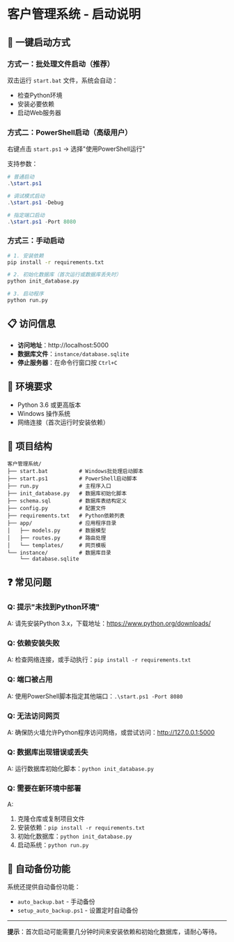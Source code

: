 # 客户管理系统 - 启动说明

## 🚀 一键启动方式

### 方式一：批处理文件启动（推荐）
双击运行 `start.bat` 文件，系统会自动：
- 检查Python环境
- 安装必要依赖
- 启动Web服务器

### 方式二：PowerShell启动（高级用户）
右键点击 `start.ps1` → 选择"使用PowerShell运行"

支持参数：
```powershell
# 普通启动
.\start.ps1

# 调试模式启动
.\start.ps1 -Debug

# 指定端口启动
.\start.ps1 -Port 8080
```

### 方式三：手动启动
```bash
# 1. 安装依赖
pip install -r requirements.txt

# 2. 初始化数据库（首次运行或数据库丢失时）
python init_database.py

# 3. 启动程序
python run.py
```

## 📋 访问信息

- **访问地址**：http://localhost:5000
- **数据库文件**：`instance/database.sqlite`
- **停止服务器**：在命令行窗口按 `Ctrl+C`

## 🔧 环境要求

- Python 3.6 或更高版本
- Windows 操作系统
- 网络连接（首次运行时安装依赖）

## 📁 项目结构

```
客户管理系统/
├── start.bat          # Windows批处理启动脚本
├── start.ps1          # PowerShell启动脚本
├── run.py             # 主程序入口
├── init_database.py   # 数据库初始化脚本
├── schema.sql         # 数据库表结构定义
├── config.py          # 配置文件
├── requirements.txt   # Python依赖列表
├── app/               # 应用程序目录
│   ├── models.py      # 数据模型
│   ├── routes.py      # 路由处理
│   └── templates/     # 网页模板
└── instance/          # 数据库目录
    └── database.sqlite
```

## ❓ 常见问题

### Q: 提示"未找到Python环境"
A: 请先安装Python 3.x，下载地址：https://www.python.org/downloads/

### Q: 依赖安装失败
A: 检查网络连接，或手动执行：`pip install -r requirements.txt`

### Q: 端口被占用
A: 使用PowerShell脚本指定其他端口：`.\start.ps1 -Port 8080`

### Q: 无法访问网页
A: 确保防火墙允许Python程序访问网络，或尝试访问：http://127.0.0.1:5000

### Q: 数据库出现错误或丢失
A: 运行数据库初始化脚本：`python init_database.py`

### Q: 需要在新环境中部署
A: 
1. 克隆仓库或复制项目文件
2. 安装依赖：`pip install -r requirements.txt`
3. 初始化数据库：`python init_database.py`
4. 启动系统：`python run.py`

## 🔄 自动备份功能

系统还提供自动备份功能：
- `auto_backup.bat` - 手动备份
- `setup_auto_backup.ps1` - 设置定时自动备份

---

**提示**：首次启动可能需要几分钟时间来安装依赖和初始化数据库，请耐心等待。